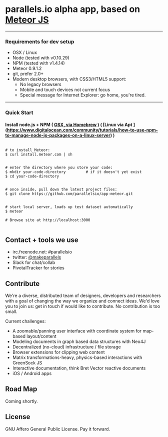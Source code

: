 # parallels.io alpha app, based on [Meteor JS](http://www.meteor.com)
---  

### Requirements for dev setup

* OSX / Linux
* Node (tested with v0.10.29)
* NPM (tested with v1.4.14) 
* Meteor 0.9.1.2
* git, prefer 2.0+
* Modern desktop browsers, with CSS3/HTML5 support:
   * No legacy browsers
   * Mobile and touch devices not current focus
   * Special message for Internet Explorer: go home, you're tired.  

  
---  
### Quick Start  


#### Install node.js + NPM ( [OSX, via Homebrew](http://thechangelog.com/install-node-js-with-homebrew-on-os-x ) ) ( [Linux via Apt ] (https://www.digitalocean.com/community/tutorials/how-to-use-npm-to-manage-node-js-packages-on-a-linux-server) )




```

# to install Meteor:
$ curl install.meteor.com | sh

```

  
  


```

# enter the directory where you store your code:
$ mkdir your-code-directory         # if it doesn't yet exist
$ cd your-code-directory

```


```

# once inside, pull down the latest project files:
$ git clone https://github.com/parallelsio/app-meteor.git

```


```

# start local server, loads up test dataset automatically
$ meteor  

# Browse site at http://localhost:3000


```





## Contact + tools we use

* irc.freenode.net: #parallelsio
* twitter: [@makeparallels](http://www.twitter.com/makeparallels)
* Slack for chat/collab
* PivotalTracker for stories


## Contribute

We're a diverse, distributed team of designers, developers and researchers with a goal of changing the way we organize and connect ideas. We'd love you to join us: get in touch if would like to contribute. No contribution is too small.


Current challenges:

* A zoomable/panning user interface with coordinate system for map-based layout/content
* Modeling documents in graph based data structures with Neo4J
* Decentralized (no-cloud) infrastructure / file storage
* Browser extensions for clipping web content
* Matrix transformations-heavy, physics-based interactions with GreenSock JS
* Interactive documentation, think Bret Vector reactive documents
* iOS / Android apps


## Road Map

Coming shortly. 


## License

GNU Affero General Public License. Pay it forward.


